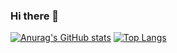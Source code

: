 ### Hi there 👋

<!--
**jhoanesTr/jhoanesTr** is a ✨ _special_ ✨ repository because its `README.md` (this file) appears on your GitHub profile.

Here are some ideas to get you started:

- 🔭 I’m currently working on ...
- 🌱 I’m currently learning ...
- 👯 I’m looking to collaborate on ...
- 🤔 I’m looking for help with ...
- 💬 Ask me about ...
- 📫 How to reach me: ...
- 😄 Pronouns: ...
- ⚡ Fun fact: ...
-->
[![Anurag's GitHub stats](https://github-readme-stats.vercel.app/api?username=jhoanesTr)](https://github.com/anuraghazra/github-readme-stats)
[![Top Langs](https://github-readme-stats.vercel.app/api/top-langs/?username=jhoanesTr&langs_count=8)](https://github.com/anuraghazra/github-readme-stats)
